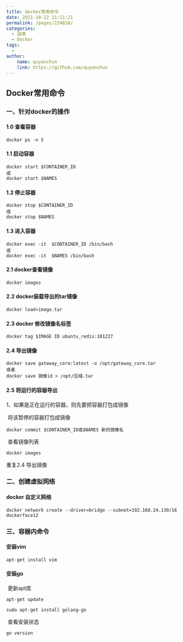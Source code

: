 ```yaml
---
title: docker常用命令
date: 2021-10-22 11:11:21
permalink: /pages/224818/
categories:
  - 运维
  - Docker
tags:
  - 
author:
    name: quyanchun
    link: https://github.com/quyanchun
---
```


## Docker常用命令

### 一、针对docker的操作

#### 1.0 查看容器

```
docker ps -n 5
```

#### 1.1 启动容器

```
docker start $CONTAINER_ID 
或
docker start $NAMES
```

#### 1.2 停止容器

```
docker stop $CONTAINER_ID 
或
docker stop $NAMES
```

#### 1.3 进入容器

```
docker exec -it  $CONTAINER_ID /bin/bash
或
docker exec -it  $NAMES /bin/bash
```

#### 2.1 docker查看镜像

```
docker images
```

#### 2.2 docker装载导出的tar镜像

```
docker load<image.tar
```

#### 2.3 docker 修改镜像名标签

```
docker tag $IMAGE ID ubuntu_redis:181227
```

#### 2.4 导出镜像

```
docker save gateway_core:latest -o /opt/gateway_core.tar
或者
docker save 镜像id > /opt/压缩.tar
```

#### 2.5 将运行的容器导出

1、如果是正在运行的容器，则先要把容器打包成镜像

​       将该暂停的容器打包成镜像

```
docker commit $CONTAINER_ID或$NAMES 新的镜像名
```

​       查看镜像列表

```
docker images
```

重复2.4 导出镜像

### 二、创建虚拟网络

#### docker 自定义网络

```
docker network create --driver=bridge --subnet=192.168.24.130/16 dockerface12
```

### 三、容器内命令

#### 	安装vim

```
apt-get install vim
```

#### 安装go

​	更新apt库

```
apt-get update
```

```
sudo apt-get install golang-go
```

​	查看安装状态

```
go version
```


